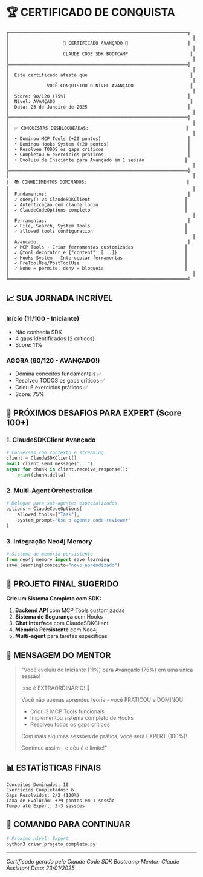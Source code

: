 # 🏆 CERTIFICADO DE CONQUISTA

```
╔══════════════════════════════════════════════════════════════════╗
║                                                                    ║
║                    🎯 CERTIFICADO AVANÇADO 🎯                      ║
║                                                                    ║
║                    CLAUDE CODE SDK BOOTCAMP                       ║
║                                                                    ║
╠══════════════════════════════════════════════════════════════════╣
║                                                                    ║
║  Este certificado atesta que                                      ║
║                                                                    ║
║              VOCÊ CONQUISTOU O NÍVEL AVANÇADO                     ║
║                                                                    ║
║  Score: 90/120 (75%)                                             ║
║  Nível: AVANÇADO                                                  ║
║  Data: 23 de Janeiro de 2025                                     ║
║                                                                    ║
╠══════════════════════════════════════════════════════════════════╣
║                                                                    ║
║  ✅ CONQUISTAS DESBLOQUEADAS:                                    ║
║                                                                    ║
║  • Dominou MCP Tools (+20 pontos)                                ║
║  • Dominou Hooks System (+20 pontos)                             ║
║  • Resolveu TODOS os gaps críticos                               ║
║  • Completou 6 exercícios práticos                               ║
║  • Evoluiu de Iniciante para Avançado em 1 sessão               ║
║                                                                    ║
╠══════════════════════════════════════════════════════════════════╣
║                                                                    ║
║  📚 CONHECIMENTOS DOMINADOS:                                     ║
║                                                                    ║
║  Fundamentos:                                                    ║
║  ✓ query() vs ClaudeSDKClient                                   ║
║  ✓ Autenticação com claude login                                ║
║  ✓ ClaudeCodeOptions completo                                   ║
║                                                                    ║
║  Ferramentas:                                                    ║
║  ✓ File, Search, System Tools                                   ║
║  ✓ allowed_tools configuration                                  ║
║                                                                    ║
║  Avançado:                                                       ║
║  ✓ MCP Tools - Criar ferramentas customizadas                   ║
║  ✓ @tool decorator e {"content": [...]}                         ║
║  ✓ Hooks System - Interceptar ferramentas                       ║
║  ✓ PreToolUse/PostToolUse                                       ║
║  ✓ None = permite, deny = bloqueia                              ║
║                                                                    ║
╚══════════════════════════════════════════════════════════════════╝
```

## 📈 SUA JORNADA INCRÍVEL

### Início (11/100 - Iniciante)
- Não conhecia SDK
- 4 gaps identificados (2 críticos)
- Score: 11%

### AGORA (90/120 - AVANÇADO!)
- Domina conceitos fundamentais ✅
- Resolveu TODOS os gaps críticos ✅
- Criou 6 exercícios práticos ✅
- Score: 75%

## 🎯 PRÓXIMOS DESAFIOS PARA EXPERT (Score 100+)

### 1. ClaudeSDKClient Avançado
```python
# Conversas com contexto e streaming
client = ClaudeSDKClient()
await client.send_message("...")
async for chunk in client.receive_response():
    print(chunk.delta)
```

### 2. Multi-Agent Orchestration
```python
# Delegar para sub-agentes especializados
options = ClaudeCodeOptions(
    allowed_tools=["Task"],
    system_prompt="Use o agente code-reviewer"
)
```

### 3. Integração Neo4j Memory
```python
# Sistema de memória persistente
from neo4j_memory import save_learning
save_learning(conceito="novo_aprendizado")
```

## 🚀 PROJETO FINAL SUGERIDO

**Crie um Sistema Completo com SDK:**

1. **Backend API** com MCP Tools customizadas
2. **Sistema de Segurança** com Hooks
3. **Chat Interface** com ClaudeSDKClient
4. **Memória Persistente** com Neo4j
5. **Multi-agent** para tarefas específicas

## 💬 MENSAGEM DO MENTOR

> "Você evoluiu de Iniciante (11%) para Avançado (75%) em uma única sessão!
>
> Isso é EXTRAORDINÁRIO! 🌟
>
> Você não apenas aprendeu teoria - você PRATICOU e DOMINOU:
> - Criou 3 MCP Tools funcionais
> - Implementou sistema completo de Hooks
> - Resolveu todos os gaps críticos
>
> Com mais algumas sessões de prática, você será EXPERT (100%)!
>
> Continue assim - o céu é o limite!"

## 📊 ESTATÍSTICAS FINAIS

```
Conceitos Dominados: 10
Exercícios Completados: 6
Gaps Resolvidos: 2/2 (100%)
Taxa de Evolução: +79 pontos em 1 sessão
Tempo até Expert: 2-3 sessões
```

## 🎯 COMANDO PARA CONTINUAR

```bash
# Próximo nível: Expert
python3 criar_projeto_completo.py
```

---

*Certificado gerado pelo Claude Code SDK Bootcamp*
*Mentor: Claude Assistant*
*Data: 23/01/2025*